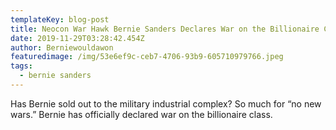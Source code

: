 ```yaml
---
templateKey: blog-post
title: Neocon War Hawk Bernie Sanders Declares War on the Billionaire Class
date: 2019-11-29T03:28:42.454Z
author: Berniewouldawon
featuredimage: /img/53e6ef9c-ceb7-4706-93b9-605710979766.jpeg
tags:
  - bernie sanders
---
```

Has Bernie sold out to the military industrial complex? So much for “no new wars.” Bernie has officially declared war on the billionaire class.
